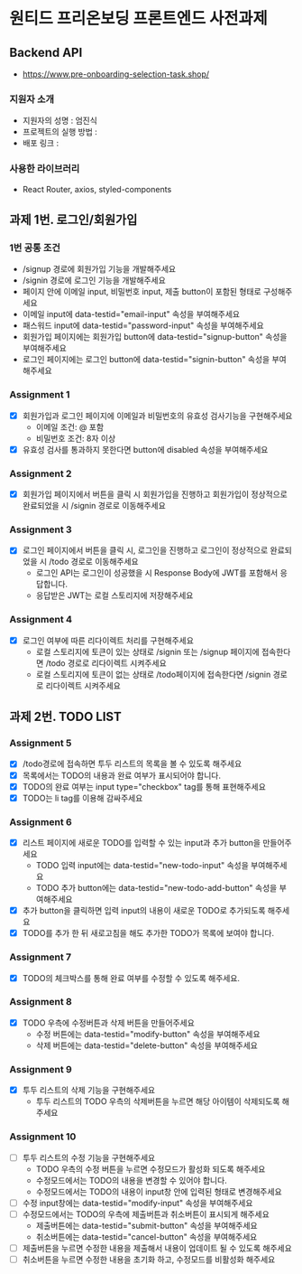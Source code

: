 # 원티드 프리온보딩 프론트엔드 사전과제

## Backend API

- https://www.pre-onboarding-selection-task.shop/

### 지원자 소개

- 지원자의 성명 : 엄진식
- 프로젝트의 실행 방법 :
- 배포 링크 :

### 사용한 라이브러리

- React Router, axios, styled-components

## 과제 1번. 로그인/회원가입

### 1번 공통 조건

- /signup 경로에 회원가입 기능을 개발해주세요
- /signin 경로에 로그인 기능을 개발해주세요
- 페이지 안에 이메일 input, 비밀번호 input, 제출 button이 포함된 형태로 구성해주세요
- 이메일 input에 data-testid="email-input" 속성을 부여해주세요
- 패스워드 input에 data-testid="password-input" 속성을 부여해주세요
- 회원가입 페이지에는 회원가입 button에 data-testid="signup-button" 속성을 부여해주세요
- 로그인 페이지에는 로그인 button에 data-testid="signin-button" 속성을 부여해주세요

### Assignment 1

- [x] 회원가입과 로그인 페이지에 이메일과 비밀번호의 유효성 검사기능을 구현해주세요
  - 이메일 조건: @ 포함
  - 비밀번호 조건: 8자 이상
- [x] 유효성 검사를 통과하지 못한다면 button에 disabled 속성을 부여해주세요

### Assignment 2

- [x] 회원가입 페이지에서 버튼을 클릭 시 회원가입을 진행하고 회원가입이 정상적으로 완료되었을 시 /signin 경로로 이동해주세요

### Assignment 3

- [x] 로그인 페이지에서 버튼을 클릭 시, 로그인을 진행하고 로그인이 정상적으로 완료되었을 시 /todo 경로로 이동해주세요
  - 로그인 API는 로그인이 성공했을 시 Response Body에 JWT를 포함해서 응답합니다.
  - 응답받은 JWT는 로컬 스토리지에 저장해주세요

### Assignment 4

- [x] 로그인 여부에 따른 리다이렉트 처리를 구현해주세요
  - 로컬 스토리지에 토큰이 있는 상태로 /signin 또는 /signup 페이지에 접속한다면 /todo 경로로 리다이렉트 시켜주세요
  - 로컬 스토리지에 토큰이 없는 상태로 /todo페이지에 접속한다면 /signin 경로로 리다이렉트 시켜주세요

## 과제 2번. TODO LIST

### Assignment 5

- [x] /todo경로에 접속하면 투두 리스트의 목록을 볼 수 있도록 해주세요
- [x] 목록에서는 TODO의 내용과 완료 여부가 표시되어야 합니다.
- [x] TODO의 완료 여부는 input type="checkbox" tag를 통해 표현해주세요
- [x] TODO는 li tag를 이용해 감싸주세요

### Assignment 6

- [x] 리스트 페이지에 새로운 TODO를 입력할 수 있는 input과 추가 button을 만들어주세요
  - TODO 입력 input에는 data-testid="new-todo-input" 속성을 부여해주세요
  - TODO 추가 button에는 data-testid="new-todo-add-button" 속성을 부여해주세요
- [x] 추가 button을 클릭하면 입력 input의 내용이 새로운 TODO로 추가되도록 해주세요
- [x] TODO를 추가 한 뒤 새로고침을 해도 추가한 TODO가 목록에 보여야 합니다.

### Assignment 7

- [x] TODO의 체크박스를 통해 완료 여부를 수정할 수 있도록 해주세요.

### Assignment 8

- [x] TODO 우측에 수정버튼과 삭제 버튼을 만들어주세요
  - 수정 버튼에는 data-testid="modify-button" 속성을 부여해주세요
  - 삭제 버튼에는 data-testid="delete-button" 속성을 부여해주세요

### Assignment 9

- [x] 투두 리스트의 삭제 기능을 구현해주세요
  - 투두 리스트의 TODO 우측의 삭제버튼을 누르면 해당 아이템이 삭제되도록 해주세요

### Assignment 10

- [ ] 투두 리스트의 수정 기능을 구현해주세요
  - TODO 우측의 수정 버튼을 누르면 수정모드가 활성화 되도록 해주세요
  - 수정모드에서는 TODO의 내용을 변경할 수 있어야 합니다.
  - 수정모드에서는 TODO의 내용이 input창 안에 입력된 형태로 변경해주세요
- [ ] 수정 input창에는 data-testid="modify-input" 속성을 부여해주세요
- [ ] 수정모드에서는 TODO의 우측에 제출버튼과 취소버튼이 표시되게 해주세요
  - 제출버튼에는 data-testid="submit-button" 속성을 부여해주세요
  - 취소버튼에는 data-testid="cancel-button" 속성을 부여해주세요
- [ ] 제출버튼을 누르면 수정한 내용을 제출해서 내용이 업데이트 될 수 있도록 해주세요
- [ ] 취소버튼을 누르면 수정한 내용을 초기화 하고, 수정모드를 비활성화 해주세요
